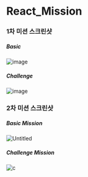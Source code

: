 # React_Mission

### 1차 미션 스크린샷

##### Basic

![image](https://user-images.githubusercontent.com/67782586/154323325-20b3d4e4-b675-45b9-b91d-5b8304678c16.png)



##### Challenge

![image](https://user-images.githubusercontent.com/67782586/154324276-0bdd5300-566f-41db-9d51-f4c4e1221b16.png)




### 2차 미션 스크린샷

##### Basic Mission

![Untitled](https://user-images.githubusercontent.com/67782586/156994539-d17ffca6-0628-49e9-b11c-72962e7843c1.png)


##### Challenge Mission

![c](https://user-images.githubusercontent.com/67782586/156994589-65b814bc-16ae-421a-976c-646054b97613.png)

